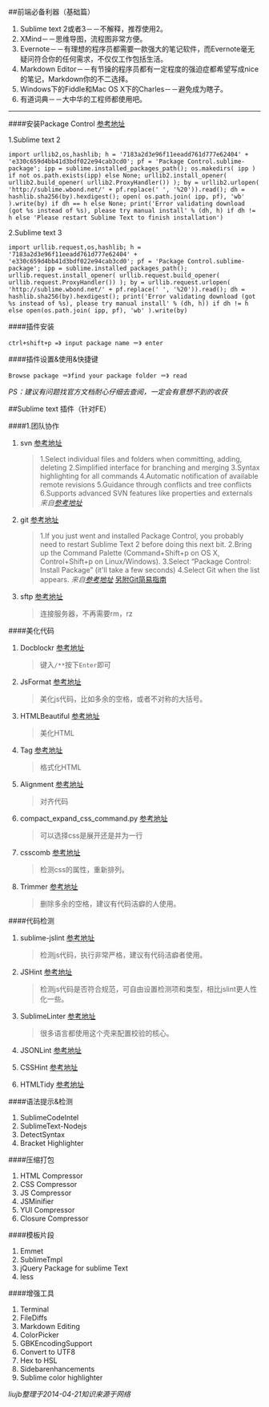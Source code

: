 ##前端必备利器（基础篇）

1. Sublime text 2或者3－－不解释，推荐使用2。
2. XMind－－思维导图，流程图非常方便。
3. Evernote－－有理想的程序员都需要一款强大的笔记软件，而Evernote毫无疑问符合你的任何需求，不仅仅工作包括生活。
4. Markdown Editor－－有节操的程序员都有一定程度的强迫症都希望写成nice的笔记，Markdown你的不二选择。
5. Windows下的Fiddle和Mac OS X下的Charles－－避免成为瞎子。
6. 有道词典－－大中华的工程师都使用吧。
 
-------
####安装Package Control [参考地址](https://sublime.wbond.net/installation)

1.Sublime text 2

	import urllib2,os,hashlib; h = '7183a2d3e96f11eeadd761d777e62404' + 'e330c659d4bb41d3bdf022e94cab3cd0'; pf = 'Package Control.sublime-package'; ipp = sublime.installed_packages_path(); os.makedirs( ipp ) if not os.path.exists(ipp) else None; urllib2.install_opener( urllib2.build_opener( urllib2.ProxyHandler()) ); by = urllib2.urlopen( 'http://sublime.wbond.net/' + pf.replace(' ', '%20')).read(); dh = hashlib.sha256(by).hexdigest(); open( os.path.join( ipp, pf), 'wb' ).write(by) if dh == h else None; print('Error validating download (got %s instead of %s), please try manual install' % (dh, h) if dh != h else 'Please restart Sublime Text to finish installation')
	
2.Sublime text 3

	import urllib.request,os,hashlib; h = '7183a2d3e96f11eeadd761d777e62404' + 'e330c659d4bb41d3bdf022e94cab3cd0'; pf = 'Package Control.sublime-package'; ipp = sublime.installed_packages_path(); urllib.request.install_opener( urllib.request.build_opener( urllib.request.ProxyHandler()) ); by = urllib.request.urlopen( 'http://sublime.wbond.net/' + pf.replace(' ', '%20')).read(); dh = hashlib.sha256(by).hexdigest(); print('Error validating download (got %s instead of %s), please try manual install' % (dh, h)) if dh != h else open(os.path.join( ipp, pf), 'wb' ).write(by)
	
####插件安装
	
	ctrl+shift+p =》 input package name ＝》 enter

####插件设置&使用&快捷键

	Browse package ＝》find your package folder ＝》 read
*PS：建议有问题找官方文档耐心仔细去查阅，一定会有意想不到的收获*

##Sublime text 插件（针对FE）    

####1.团队协作

1. svn [参考地址](http://wbond.net/sublime_packages/svn)
 
    > 1.Select individual files and folders when committing, adding, deleting
    > 2.Simplified interface for branching and merging
    > 3.Syntax highlighting for all commands
    > 4.Automatic notification of available remote revisions
    > 5.Guidance through conflicts and tree conflicts
    > 6.Supports advanced SVN features like properties and externals
*来自[参考地址](http://wbond.net/sublime_packages/svn)*

2. git [参考地址](https://sublime.wbond.net/packages/Git)
 
    > 1.If you just went and installed Package Control, you probably need to restart Sublime Text 2 before doing this next bit.
    > 2.Bring up the Command Palette (Command+Shift+p on OS X, Control+Shift+p on Linux/Windows).
    > 3.Select “Package Control: Install Package” (it'll take a few seconds)
    > 4.Select Git when the list appears.
*来自[参考地址](https://sublime.wbond.net/packages/Git)*
[另附Git简易指南](http://www.bootcss.com/p/git-guide/)

3. sftp [参考地址](http://wbond.net/sublime_packages/sftp) 
	> 连接服务器，不再需要rm，rz

####美化代码

1. Docblockr [参考地址](https://github.com/spadgos/sublime-jsdocs)
    > 键入`/**`按下`Enter`即可
    
2. JsFormat [参考地址](https://github.com/jdc0589/JsFormat)
    > 美化js代码，比如多余的空格，或者不对称的大括号。
    
3. HTMLBeautiful [参考地址](https://github.com/rareyman/HTMLBeautify)
    > 美化HTML
    
4. Tag [参考地址](https://github.com/SublimeText/Tag)
    > 格式化HTML
    
5. Alignment [参考地址](http://wbond.net/sublime_packages/alignment)
    > 对齐代码
    
4. compact_expand_css_command.py [参考地址](http://www.cnblogs.com/meetrice/archive/2013/01/24/2875093.html)
    > 可以选择css是展开还是并为一行 
    
5. csscomb [参考地址](https://github.com/csscomb/csscomb-for-sublime)
    > 检测css的属性，重新排列。
    
6. Trimmer [参考地址](https://github.com/jonlabelle/Trimmer)
    > 删除多余的空格，建议有代码洁癖的人使用。 

####代码检测

1. sublime-jslint [参考地址](https://github.com/fbzhong/sublime-jslint) 
    >检测js代码，执行非常严格，建议有代码洁癖者使用。 
    
2. JSHint [参考地址](https://github.com/uipoet/sublime-jshint)
    >检测js代码是否符合规范，可自由设置检测项和类型，相比jslint更人性化一些。 
    
3. SublimeLinter [参考地址](https://github.com/SublimeLinter/SublimeLinter-for-ST2)
    >很多语言都使用这个壳来配置校验的核心。 
    
4. JSONLint [参考地址](https://bitbucket.org/hmml/jsonlint)
5. CSSHint [参考地址](https://github.com/austinhappel/sublime-csslint)
6. HTMLTidy [参考地址](https://github.com/Warin/SublimeTidyHTML)

####语法提示&检测
1. SublimeCodeIntel
2. SublimeText-Nodejs
3. DetectSyntax
4. Bracket Highlighter

####压缩打包
1. HTML Compressor
2. CSS Compressor
3. JS Compressor
6. JSMinifier
7. YUI Compressor
5. Closure Compressor

####模板片段
1. Emmet
2. SublimeTmpl
3. jQuery Package for sublime Text
4. less

####增强工具
1. Terminal
2. FileDiffs
3. Markdown Editing
4. ColorPicker
5. GBKEncodingSupport
6. Convert to UTF8
7. Hex to HSL
8. Sidebarenhancements
9. Sublime color highlighter

*liujb整理于2014-04-21知识来源于网络*